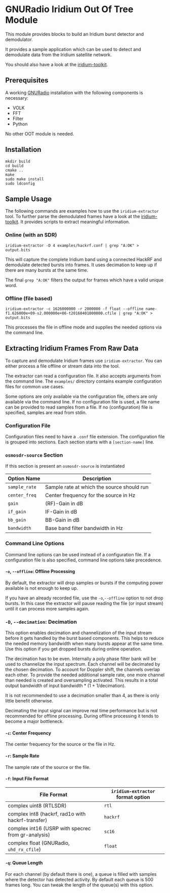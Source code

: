 # GNURadio Iridium Out Of Tree Module

This module provides blocks to build an Iridium burst detector and demodulator.

It provides a sample application which can be used to detect and demodulate data from the Iridium satellite network.

You should also have a look at the [iridium-toolkit](https://github.com/muccc/iridium-toolkit).

## Prerequisites
A working [GNURadio](https://gnuradio.com) installation with the following components is necessary:

 - VOLK
 - FFT
 - Filter
 - Python

No other OOT module is needed.

## Installation
```
mkdir build
cd build
cmake ..
make
sudo make install
sudo ldconfig
```
## Sample Usage
The following commands are examples how to use the `iridium-extractor` tool. To further parse the demodulated frames have a look at the [iridium-toolkit](https://github.com/muccc/iridium-toolkit). It provides scripts to extract meaningful information.

### Online (with an SDR)

`iridium-extractor -D 4 examples/hackrf.conf | grep "A:OK" > output.bits`

This will capture the complete Iridium band using a connected HackRF and demodulate detected bursts into frames. It uses decimation to keep up if there are many bursts at the same time.

The final `grep "A:OK"` filters the output for frames which have a valid unique word.

### Offline (file based)
`iridium-extractor -c 1626000000 -r 2000000 -f float --offline name-f1.626000e+09-s2.000000e+06-t20160401000000.cfile | grep "A:OK" > output.bits`

This processes the file in offline mode and supplies the needed options via the command line.

## Extracting Iridium Frames From Raw Data

To capture and demodulate Iridium frames use `iridium-extractor`. You can either process a file offline or stream data into the tool.

The extractor can read a configuration file. It also accepts arguments from the command line.
The `examples/` directory contains example configuration files for common use cases.

Some options are only available via the configuration file, others are only available via the command line. If no configuration file is used, a file name can be provided to read samples from a file. If no (configuration) file is specified, samples are read from stdin.

### Configuration File
Configuration files need to have a `.conf` file extension.
The configuration file is grouped into sections. Each section starts with a `[section-name]` line.
### `osmosdr-source` Section

If this section is present an `osmosdr-source` is instantiated

| Option Name      | Description                                |
|------------------|--------------------------------------------|
| `sample_rate`    | Sample rate at which the source should run |
| `center_freq`    | Center frequency for the source in Hz      |
| `gain`           | (RF)-Gain in dB                            |
| `if_gain`        | IF-Gain in dB                              |
| `bb_gain`        | BB-Gain in dB                              |
| `bandwidth`      | Base band filter bandwidth in Hz           |


### Command Line Options
Command line options can be used instead of a configuration file. If a configuration file is also specified, command line options take precedence.

#### `-o`, `--offline`: Offline Processing
By default, the extractor will drop samples or bursts if the computing power available is not enough to keep up.

If you have an already recorded file, use the `-o`,`--offline` option to not drop bursts. In this case the extractor will pause reading the file (or input stream) until it can process more samples again.

### `-D`, `--decimation`: Decimation
This option enables decimation and channelization of the input stream before it gets handled by the burst based components. This helps to reduce the needed memory bandwidth when many bursts appear at the same time. Use this option if you get dropped bursts during online operation.

The decimation has to be even. Internally a poly phase filter bank will be used to channelize the input spectrum. Each channel will be decimated by the chosen decimation. To account for Doppler shift, the channels overlap each other. To provide the needed additional sample rate, one more channel than needed is created and oversampling activated. This results in a total output bandwidth of input bandwidth * (1 + 1/decimation).

It is not recommended to use a decimation smaller than 4, as there is only little benefit otherwise.

Decimating the input signal can improve real time performance but is not recommended for offline processing. During offline processing it tends to become a major bottleneck. 

#### `-c`: Center Frequency
The center frequency for the source or the file in Hz.

#### `-r`: Sample Rate
The sample rate of the source or the file.

#### `-f`: Input File Format
| File Format                                        | `iridium-extractor` format option |
|----------------------------------------------------|-----------------------------------|
| complex uint8 (RTLSDR)                             | `rtl`                             |
| complex int8 (hackrf, rad1o with hackrf-transfer)  | `hackrf`                          |
| complex int16 (USRP with specrec from gr-analysis) | `sc16`                            |
| complex float (GNURadio, `uhd_rx_cfile`)           | `float`                           |

#### `-q`: Queue Length
For each channel (by default there is one), a queue is filled with samples where the detector has detected activity. By default each queue is 500 frames long. You can tweak the length of the queue(s) with this option.

